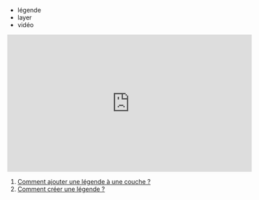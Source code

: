 - légende
- layer
- vidéo

<iframe width="560" height="315" src="https://www.youtube.com/embed/jUpyyGZF3vg?si=3fHPsLpQe5E17ewl" title="YouTube video player" frameborder="0" allow="accelerometer; autoplay; clipboard-write; encrypted-media; gyroscope; picture-in-picture; web-share" referrerpolicy="strict-origin-when-cross-origin" allowfullscreen></iframe>

1. [Comment ajouter une légende à une couche ?](./Comment_ajouter_une_légende_à_une_couche.md)
1. [Comment créer une légende ?](./Comment_créer_une_légende.md)
